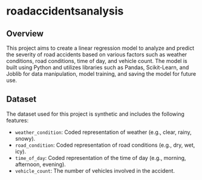 # roadaccidentsanalysis
## Overview
This project aims to create a linear regression model to analyze and predict the severity of road accidents based on various factors such as weather conditions, road conditions, time of day, and vehicle count. The model is built using Python and utilizes libraries such as Pandas, Scikit-Learn, and Joblib for data manipulation, model training, and saving the model for future use.

## Dataset
The dataset used for this project is synthetic and includes the following features:
- `weather_condition`: Coded representation of weather (e.g., clear, rainy, snowy).
- `road_condition`: Coded representation of road conditions (e.g., dry, wet, icy).
- `time_of_day`: Coded representation of the time of day (e.g., morning, afternoon, evening).
- `vehicle_count`: The number of vehicles involved in the accident.

